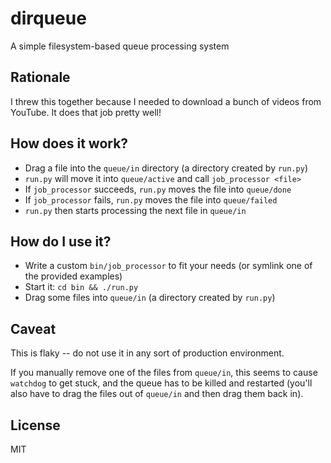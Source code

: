 # dirqueue

A simple filesystem-based queue processing system

## Rationale

I threw this together because I needed to download a bunch of videos from YouTube.  It does that job pretty well!

## How does it work?

- Drag a file into the `queue/in` directory (a directory created by `run.py`)
- `run.py` will move it into `queue/active` and call `job_processor <file>`
- If `job_processor` succeeds, `run.py` moves the file into `queue/done`
- If `job_processor` fails, `run.py` moves the file into `queue/failed`
- `run.py` then starts processing the next file in `queue/in`

## How do I use it?

- Write a custom `bin/job_processor` to fit your needs (or symlink one of the provided examples)
- Start it: `cd bin && ./run.py`
- Drag some files into `queue/in` (a directory created by `run.py`)

## Caveat

This is flaky -- do not use it in any sort of production environment.

If you manually remove one of the files from `queue/in`, this seems to cause `watchdog` to get stuck, and the queue has to be killed and restarted (you'll also have to drag the files out of `queue/in` and then drag them back in).

## License

MIT
